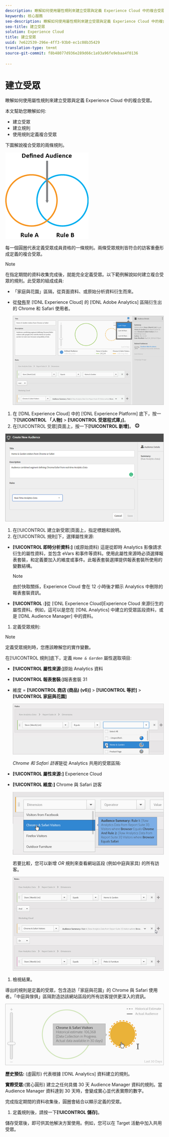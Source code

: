 ```yaml
---
description: 瞭解如何使用屬性規則來建立受眾與定義 Experience Cloud 中的複合受眾。
keywords: 核心服務
seo-description: 瞭解如何使用屬性規則來建立受眾與定義 Experience Cloud 中的複合受眾。
seo-title: 建立受眾
solution: Experience Cloud
title: 建立受眾
uuid: 7e622539-296e-4ff3-93b0-ec1c08b35429
translation-type: tm+mt
source-git-commit: f8b48077d936e289d66c1a93a96fe9ebaa4f0136

---
```



# 建立受眾

瞭解如何使用屬性規則來建立受眾與定義 Experience Cloud 中的複合受眾。

本文幫助您瞭解如何:

* 建立受眾
* 建立規則
* 使用規則定義複合受眾


下圖解說複合受眾的兩條規則。

![](assets/audience_sharing.png)

每一個圓圈代表定義受眾成員資格的一條規則。兩條受眾規則皆符合的訪客重疊形成定義的複合受眾。

>[!NOTE]
>
>在指定期間的資料收集完成後，就能完全定義受眾。以下範例解說如何建立複合受眾的規則。此受眾的組成成員:

* 「家庭與花園」區隔，從頁面資料、或原始分析資料衍生而來。
* 從[發佈](../audience-library/audience-library.md#task_32FEEFE0B32E4E388CD4D892D727282A)至 [!DNL Experience Cloud] 的 [!DNL Adobe Analytics] 區隔衍生出的 Chrome 和 Safari 使用者。


   ![](assets/audience_create.png)

1. 在 [!DNL Experience Cloud] 中的 [!DNL Experience Platform] 底下，按一下&#x200B;**[!UICONTROL 「人物]** &gt; **[!UICONTROL 受眾程式庫」]**。
1. 在[!UICONTROL 受眾]頁面上，按一下&#x200B;**[!UICONTROL 新增]**。 ![](assets/add_icon_small.png)

![步驟結果](assets/audience_create_new.png)

1. 在[!UICONTROL 建立新受眾]頁面上，指定標題和說明。
1. 在[!UICONTROL 規則]下，選擇屬性來源:

* **[!UICONTROL 即時分析資料:]** (或原始資料) 這是從即時 Analytics 影像請求衍生的屬性資料，並包含 eVars 和事件等資料。使用此屬性來源時必須選擇報表套裝，和定義要加入的維度或事件。此報表套裝選擇提供報表套裝所使用的變數結構。

   >[!NOTE]
   >
   >由於快取關係，Experience Cloud 會在 12 小時後才顯示 Analytics 中刪除的報表套裝資訊。

* **[!UICONTROL :]**&#x200B;從 [!DNL Experience Cloud]Experience Cloud 來源衍生的屬性資料。例如，這可以是您在 [!DNL Analytics] 中建立的受眾區段資料，或是 [!DNL Audience Manager] 中的資料。

1. 定義受眾規則:

>[!NOTE]
>
>定義受眾規則時，您應該瞭解您的實作變數。

在[!UICONTROL 規則]底下，定義 *`Home & Garden`* 屬性選取項目:

* **[!UICONTROL 屬性來源:]**&#x200B;原始 Analytics 資料
* **[!UICONTROL 報表套裝:]**&#x200B;報表套裝 31
* 維度 = **[!UICONTROL 商店 (商品) (v6)]** &gt; **[!UICONTROL 等於]** &gt; **[!UICONTROL 家庭與花園]**

   ![](assets/home_garden.png)

   *Chrome 和 Safari 訪客*&#x200B;是從 Analytics 共用的受眾區隔:

* **[!UICONTROL 屬性來源:]** Experience Cloud
* **[!UICONTROL 維度:]** Chrome 與 Safari 訪客

   ![](assets/chrome_safari.png)

   若要比較，您可以新增 *OR* 規則來查看網站區段 (例如中庭與家具) 的所有訪客。

   ![](assets/audiences_rule_patio.png)

1. 檢視結果。

導出的規則是定義的受眾，包含造訪「家庭與花園」的 Chrome 與 Safari 使用者。「中庭與傢俱」區隔對造訪該網站區段的所有訪客提供更深入的資訊。

![](assets/defined_audience.png)

**歷史預估:** (虛圓形) 代表根據 [!DNL Analytics] 資料建立的規則。

**實際受眾:**(實心圓形) 建立之任何具備 30 天 Audience Manager 資料的規則。當 Audience Manager 資料達到 30 天時，會變成實心並代表實際的數字。

完成指定期間的資料收集後，圓圈會結合以顯示定義的受眾。

1. 定義規則後，請按一下&#x200B;**[!UICONTROL 儲存]**。

儲存受眾後，即可供其他解決方案使用。例如，您可以在 Target 活動中加入共用受眾。

